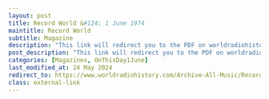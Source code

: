 ```yaml
---
layout: post
title: Record World &#124; 1 June 1974
maintitle: Record World
subtitle: Magazine
description: "This link will redirect you to the PDF on worldradiohistory.com as real life at this time is limiting my time to update this website. Once your viewing the PDF search for &quot;zavaroni&quot;"
post_description: "This link will redirect you to the PDF on worldradiohistory.com as real life at this time is limiting my time to update this website. Once your viewing the PDF search for &quot;zavaroni&quot;"
categories: [Magazines, OnThisDay1June]
last_modified_at: 24 May 2024
redirect_to: https://www.worldradiohistory.com/Archive-All-Music/Record-World/70s/74/RW-1974-06-01.pdf
class: external-link
---
```


